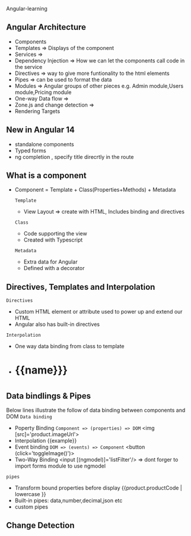 Angular-learning
## Angular Architecture
- Components
- Templates => Displays of the component
- Services => 
- Dependency Injection => How we can let the components call code in the service
- Directives =>  way to give more funtionality to the html elements
- Pipes => can be used to format the data
- Modules => Angular groups of other pieces e.g. Admin module,Users module,Pricing module
- One-way Data flow => 
- Zone.js and change detection => 
- Rendering Targets
## New in Angular 14
- standalone components
- Typed forms
- ng completion , specify title direcrtly in the route


## What is a component
- Component = Template + Class(Properties+Methods) + Metadata

  `Template`<br/>
  - View Layout => create with HTML, Includes binding and directives

  `Class`<br/>
  - Code supporting the view
  - Created with Typescript

  `Metadata`<br/>
  - Extra data for Angular
  - Defined with a decorator
 

## Directives, Templates and Interpolation

  `Directives`<br/>
  - Custom HTML element or attribute used to power up and extend our HTML
  - Angular also has built-in directives 

  `Interpolation`<br/>
  - One way data binding from class to template
  - <h1>{{name}}}<h1>

## Data bindlings & Pipes
Below lines illustrate the follow of data binding between components and DOM
`Data binding`<br/>
- Poperty Binding `Component => (properties) => DOM`
  <img [src]='product.imageUrl'>
- Interpolation
   {{example}}
- Event binding `DOM => (events) => Component`
  <button (click='toggleImage()')>
- Two-Way Binding
  <input [(ngmodel)]='listFilter'/>    => dont forger to import forms module to use ngmodel

`pipes`<br/>
- Transform bound properties before display  {{product.productCode | lowercase }}
- Built-in pipes: data,number,decimal,json etc
- custom pipes

## Change Detection
